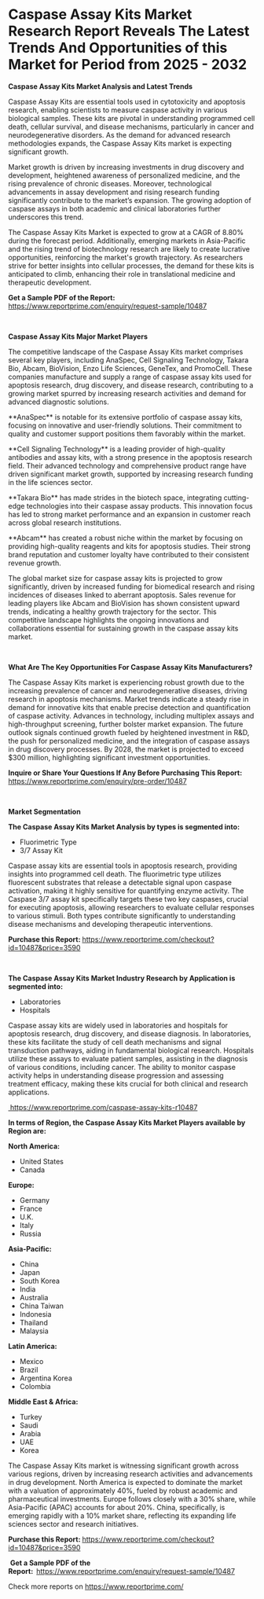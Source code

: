 <p><h1>Caspase Assay Kits Market Research Report Reveals The Latest Trends And Opportunities of this Market for Period from 2025 - 2032</h1></p><p><strong>Caspase Assay Kits Market Analysis and Latest Trends</strong></p>
<p><p>Caspase Assay Kits are essential tools used in cytotoxicity and apoptosis research, enabling scientists to measure caspase activity in various biological samples. These kits are pivotal in understanding programmed cell death, cellular survival, and disease mechanisms, particularly in cancer and neurodegenerative disorders. As the demand for advanced research methodologies expands, the Caspase Assay Kits market is expecting significant growth.</p><p>Market growth is driven by increasing investments in drug discovery and development, heightened awareness of personalized medicine, and the rising prevalence of chronic diseases. Moreover, technological advancements in assay development and rising research funding significantly contribute to the market’s expansion. The growing adoption of caspase assays in both academic and clinical laboratories further underscores this trend.</p><p>The Caspase Assay Kits Market is expected to grow at a CAGR of 8.80% during the forecast period. Additionally, emerging markets in Asia-Pacific and the rising trend of biotechnology research are likely to create lucrative opportunities, reinforcing the market's growth trajectory. As researchers strive for better insights into cellular processes, the demand for these kits is anticipated to climb, enhancing their role in translational medicine and therapeutic development.</p></p>
<p><strong>Get a Sample PDF of the Report:&nbsp;</strong> <a href="https://www.reportprime.com/enquiry/request-sample/10487?utm_campaign=2488&utm_medium=2&utm_source=Github&utm_content=ia&utm_term=20032025&utm_id=caspase-assay-kits">https://www.reportprime.com/enquiry/request-sample/10487</a></p>
<p>&nbsp;</p>
<p><strong>Caspase Assay Kits Major Market Players</strong></p>
<p><p>The competitive landscape of the Caspase Assay Kits market comprises several key players, including AnaSpec, Cell Signaling Technology, Takara Bio, Abcam, BioVision, Enzo Life Sciences, GeneTex, and PromoCell. These companies manufacture and supply a range of caspase assay kits used for apoptosis research, drug discovery, and disease research, contributing to a growing market spurred by increasing research activities and demand for advanced diagnostic solutions.</p><p>**AnaSpec** is notable for its extensive portfolio of caspase assay kits, focusing on innovative and user-friendly solutions. Their commitment to quality and customer support positions them favorably within the market.</p><p>**Cell Signaling Technology** is a leading provider of high-quality antibodies and assay kits, with a strong presence in the apoptosis research field. Their advanced technology and comprehensive product range have driven significant market growth, supported by increasing research funding in the life sciences sector.</p><p>**Takara Bio** has made strides in the biotech space, integrating cutting-edge technologies into their caspase assay products. This innovation focus has led to strong market performance and an expansion in customer reach across global research institutions.</p><p>**Abcam** has created a robust niche within the market by focusing on providing high-quality reagents and kits for apoptosis studies. Their strong brand reputation and customer loyalty have contributed to their consistent revenue growth.</p><p>The global market size for caspase assay kits is projected to grow significantly, driven by increased funding for biomedical research and rising incidences of diseases linked to aberrant apoptosis. Sales revenue for leading players like Abcam and BioVision has shown consistent upward trends, indicating a healthy growth trajectory for the sector. This competitive landscape highlights the ongoing innovations and collaborations essential for sustaining growth in the caspase assay kits market.</p></p>
<p>&nbsp;</p>
<p><strong>What Are The Key Opportunities For Caspase Assay Kits Manufacturers?</strong></p>
<p><p>The Caspase Assay Kits market is experiencing robust growth due to the increasing prevalence of cancer and neurodegenerative diseases, driving research in apoptosis mechanisms. Market trends indicate a steady rise in demand for innovative kits that enable precise detection and quantification of caspase activity. Advances in technology, including multiplex assays and high-throughput screening, further bolster market expansion. The future outlook signals continued growth fueled by heightened investment in R&D, the push for personalized medicine, and the integration of caspase assays in drug discovery processes. By 2028, the market is projected to exceed $300 million, highlighting significant investment opportunities.</p></p>
<p><strong>Inquire or Share Your Questions If Any Before Purchasing This Report:</strong> <a href="https://www.reportprime.com/enquiry/pre-order/10487?utm_campaign=2488&utm_medium=2&utm_source=Github&utm_content=ia&utm_term=20032025&utm_id=caspase-assay-kits">https://www.reportprime.com/enquiry/pre-order/10487</a></p>
<p>&nbsp;</p>
<p><strong>Market Segmentation</strong></p>
<p><strong>The Caspase Assay Kits Market Analysis by types is segmented into:</strong></p>
<p><ul><li>Fluorimetric Type</li><li>3/7 Assay Kit</li></ul></p>
<p><p>Caspase assay kits are essential tools in apoptosis research, providing insights into programmed cell death. The fluorimetric type utilizes fluorescent substrates that release a detectable signal upon caspase activation, making it highly sensitive for quantifying enzyme activity. The Caspase 3/7 assay kit specifically targets these two key caspases, crucial for executing apoptosis, allowing researchers to evaluate cellular responses to various stimuli. Both types contribute significantly to understanding disease mechanisms and developing therapeutic interventions.</p></p>
<p><strong>Purchase this Report:&nbsp;</strong><a href="https://www.reportprime.com/checkout?id=10487&price=3590&utm_campaign=2488&utm_medium=2&utm_source=Github&utm_content=ia&utm_term=20032025&utm_id=caspase-assay-kits">https://www.reportprime.com/checkout?id=10487&price=3590</a></p>
<p>&nbsp;</p>
<p><strong>The Caspase Assay Kits Market Industry Research by Application is segmented into:</strong></p>
<p><ul><li>Laboratories</li><li>Hospitals</li></ul></p>
<p><p>Caspase assay kits are widely used in laboratories and hospitals for apoptosis research, drug discovery, and disease diagnosis. In laboratories, these kits facilitate the study of cell death mechanisms and signal transduction pathways, aiding in fundamental biological research. Hospitals utilize these assays to evaluate patient samples, assisting in the diagnosis of various conditions, including cancer. The ability to monitor caspase activity helps in understanding disease progression and assessing treatment efficacy, making these kits crucial for both clinical and research applications.</p></p>
<p><a href="https://www.reportprime.com/caspase-assay-kits-r10487?utm_campaign=2488&utm_medium=2&utm_source=Github&utm_content=ia&utm_term=20032025&utm_id=caspase-assay-kits">&nbsp;https://www.reportprime.com/caspase-assay-kits-r10487</a></p>
<p><strong>In terms of Region, the Caspase Assay Kits Market Players available by Region are:</strong></p>
<p>
    <p> <strong> North America: </strong>
        <ul>
            <li>United States</li>
            <li>Canada</li>
        </ul>
        </p> 
    <p> <strong> Europe: </strong>
        <ul>
            <li>Germany</li>
            <li>France</li>
            <li>U.K.</li>
            <li>Italy</li>
            <li>Russia</li>
        </ul>
        </p> 
    <p> <strong> Asia-Pacific: </strong>
        <ul>
            <li>China</li>
            <li>Japan</li>
            <li>South Korea</li>
            <li>India</li>
            <li>Australia</li>
            <li>China Taiwan</li>
            <li>Indonesia</li>
            <li>Thailand</li>
            <li>Malaysia</li>
        </ul>
        </p> 
    <p> <strong> Latin America: </strong>
        <ul>
            <li>Mexico</li>
            <li>Brazil</li>
            <li>Argentina Korea</li>
            <li>Colombia</li>
        </ul>
        </p> 
    <p> <strong> Middle East & Africa: </strong>
        <ul>
            <li>Turkey</li>
            <li>Saudi</li>
            <li>Arabia</li>
            <li>UAE</li>
            <li>Korea</li>
        </ul>
    </p>
    </p>
<p><p>The Caspase Assay Kits market is witnessing significant growth across various regions, driven by increasing research activities and advancements in drug development. North America is expected to dominate the market with a valuation of approximately 40%, fueled by robust academic and pharmaceutical investments. Europe follows closely with a 30% share, while Asia-Pacific (APAC) accounts for about 20%. China, specifically, is emerging rapidly with a 10% market share, reflecting its expanding life sciences sector and research initiatives.</p></p>
<p><strong>Purchase this Report: </strong><a href="https://www.reportprime.com/checkout?id=10487&price=3590&utm_campaign=2488&utm_medium=2&utm_source=Github&utm_content=ia&utm_term=20032025&utm_id=caspase-assay-kits">https://www.reportprime.com/checkout?id=10487&price=3590</a></p>
<p>&nbsp;<strong>Get a Sample PDF of the Report:&nbsp;&nbsp;</strong><a href="https://www.reportprime.com/enquiry/request-sample/10487?utm_campaign=2488&utm_medium=2&utm_source=Github&utm_content=ia&utm_term=20032025&utm_id=caspase-assay-kits">https://www.reportprime.com/enquiry/request-sample/10487</a></p>
<p><strong></strong></p>
<p>Check more reports on <a href="https://www.reportprime.com/?utm_campaign=2488&utm_medium=2&utm_source=Github&utm_content=ia&utm_term=20032025&utm_id=caspase-assay-kits">https://www.reportprime.com/</a></p>